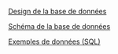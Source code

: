 [Design de la base de données](/docs/db.md)

[Schéma de la base de données](/db/schema.sql)

[Exemples de données (SQL)](/db/seed.sql)
